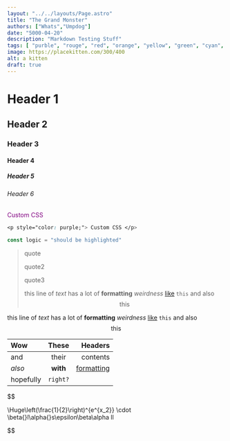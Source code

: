 ```yaml
---
layout: "../../layouts/Page.astro"
title: "The Grand Monster"
authors: ["Whats","Umpdog"]
date: "5000-04-20"
description: "Markdown Testing Stuff"
tags: [ "purble", "rouge", "red", "orange", "yellow", "green", "cyan", "blue", "indigo", "violet"]
image: https://placekitten.com/300/400
alt: a kitten
draft: true
---
```


# Header 1

## Header 2

### Header 3

#### Header 4

##### Header 5

###### Header 6

<p style="color: purple;"> Custom CSS </p>

```css
<p style="color: purple;"> Custom CSS </p>
```

```js
const logic = "should be highlighted"
```

> quote
>
> quote2
>
> quote3
> 
> this line of *text* has a lot of **formatting** _weirdness_ [like](https://sibr.dev) `this` and also $$ \textrm{this} $$

this line of *text* has a lot of **formatting** _weirdness_ [like](https://sibr.dev) `this` and also $$ \textrm{this} $$

| Wow | These | Headers |
| :-- | :---: | ------: |
| and | their | contents |
| *also* | **with** | [formatting](https://sibr.dev) |
| $\textrm{hopefully}$ | `right?` | |

$$

\Huge\left(\frac{1}{2}\right)^{e^{x_2}} \cdot \beta{}l\alpha{}s\epsilon\beta\alpha ll

$$
